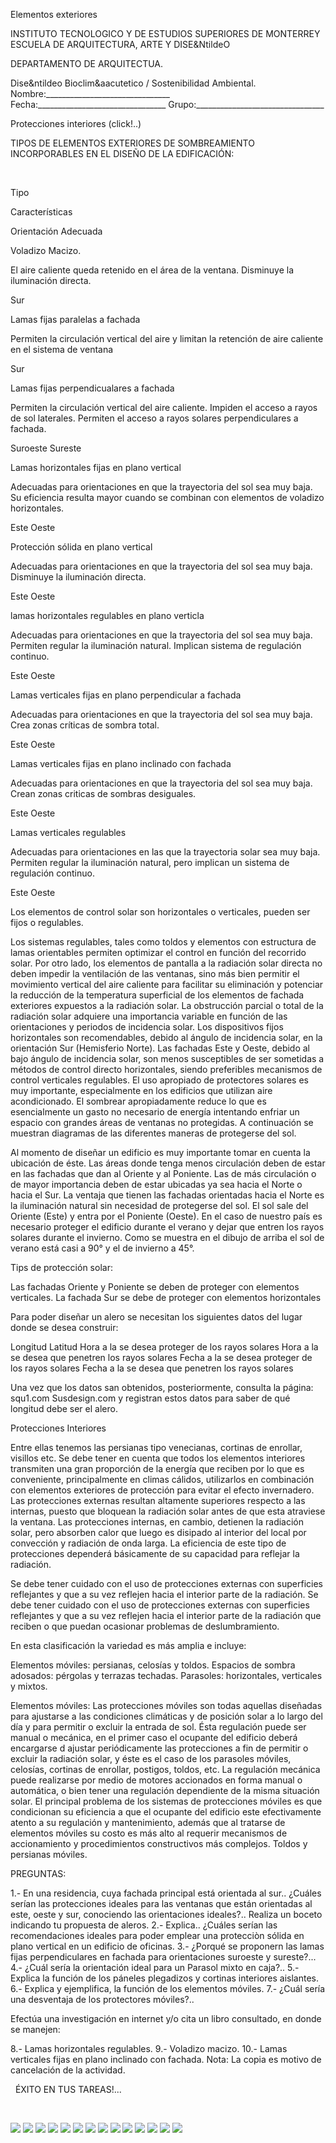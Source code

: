 

Elementos exteriores 

INSTITUTO TECNOLOGICO Y DE ESTUDIOS SUPERIORES DE MONTERREY 
ESCUELA DE ARQUITECTURA, ARTE Y DISE&NtildeO 

DEPARTAMENTO DE ARQUITECTUA.

Dise&ntildeo Bioclim&aacutetico / Sostenibilidad Ambiental.
Nombre:_______________________________ 
Fecha:________________________________ 
Grupo:________________________________ 


Protecciones interiores (click!..) 


TIPOS DE ELEMENTOS EXTERIORES DE SOMBREAMIENTO INCORPORABLES EN EL DISEÑO DE LA EDIFICACIÓN: 




   

Tipo

Características

Orientación Adecuada





Voladizo Macizo.



El aire caliente queda retenido en el área de la ventana.
Disminuye la iluminación directa.


Sur






Lamas fijas paralelas a fachada



 Permiten la circulación vertical del aire y limitan la retención de aire caliente en el sistema de ventana



Sur





Lamas fijas perpendicualares a fachada



Permiten la circulación vertical del aire caliente. 
Impiden el acceso a rayos de sol laterales. 
Permiten el acceso a rayos solares perpendiculares a fachada.


Suroeste 
Sureste 





Lamas horizontales fijas en plano vertical



Adecuadas para orientaciones en que la trayectoria del sol sea muy baja.
Su eficiencia resulta mayor cuando se combinan con elementos de voladizo horizontales.



Este 
Oeste





Protección sólida en plano vertical



Adecuadas para orientaciones en que la trayectoria del sol sea muy baja.
Disminuye la iluminación directa.


Este 
Oeste





lamas horizontales regulables en plano verticla



Adecuadas para orientaciones en que la trayectoria del sol sea muy baja. 
Permiten regular la iluminación natural. 
Implican sistema de regulación continuo.



Este 
Oeste





Lamas verticales fijas en plano perpendicular a fachada



Adecuadas para orientaciones en que la trayectoria del sol sea muy baja.
Crea zonas críticas de sombra total.


Este 
Oeste





Lamas verticales fijas en plano inclinado con fachada



Adecuadas para orientaciones en que la trayectoria del sol sea muy baja.
Crean zonas criticas de sombras desiguales. 



Este 
Oeste





Lamas verticales regulables



Adecuadas para orientaciones en las que la trayectoria solar sea muy baja. 
Permiten regular la iluminación natural, pero implican un sistema de regulación continuo. 


Este 
Oeste


 


Los elementos de control solar son horizontales o verticales, pueden ser fijos o regulables. 

Los sistemas regulables, tales como toldos y elementos con estructura de lamas orientables permiten optimizar el control en función del recorrido solar. 
Por otro lado, los elementos de pantalla a la radiación solar directa no deben impedir la ventilación de las ventanas, sino más bien permitir el movimiento vertical del aire caliente para facilitar su eliminación y potenciar la reducción de la temperatura superficial de los elementos de fachada exteriores expuestos a la radiación solar. 
La obstrucción parcial o total de la radiación solar adquiere una importancia variable en función de las orientaciones y periodos de incidencia solar. Los dispositivos fijos horizontales son recomendables, debido al ángulo de incidencia solar, en la orientación Sur (Hemisferio Norte). Las fachadas Este y Oeste, debido al bajo ángulo de incidencia solar, son menos susceptibles de ser sometidas a métodos de control directo horizontales, siendo preferibles mecanismos de control verticales regulables. 
El uso apropiado de protectores solares es muy importante, especialmente en los edificios que utilizan aire acondicionado. El sombrear apropiadamente reduce lo que es esencialmente un gasto no necesario de energía intentando enfriar un espacio con grandes áreas de ventanas no protegidas. A continuación se muestran diagramas de las diferentes maneras de protegerse del sol.

Al momento de diseñar un edificio es muy importante tomar en cuenta la ubicación de éste. Las áreas donde tenga menos circulación deben de estar en las fachadas que dan al Oriente y al Poniente. Las de más circulación o de mayor importancia deben de estar ubicadas ya sea hacia el Norte o hacia el Sur. 
La ventaja que tienen las fachadas orientadas hacia el Norte es la iluminación natural sin necesidad de protegerse del sol.
El sol sale del Oriente (Este) y entra por el Poniente (Oeste).
En el caso de nuestro país es necesario proteger el edificio durante el verano y dejar que entren los rayos solares durante el invierno.
 Como se muestra en el dibujo de arriba el sol de verano está casi a 90° y el de invierno a 45°.


Tips de protección solar:

Las fachadas Oriente y Poniente se deben de proteger con elementos verticales.
La fachada Sur se debe de proteger con elementos horizontales 

Para poder diseñar un alero se necesitan los siguientes datos del lugar donde se desea construir:

Longitud 
Latitud
Hora a la se desea proteger de los rayos solares
Hora a la se desea que penetren los rayos solares
Fecha a la se desea proteger de los rayos solares
Fecha a la se desea que penetren los rayos solares 


Una vez que los datos san obtenidos, posteriormente, consulta la página: 
squ1.com
Susdesign.com
y registran estos datos para saber de qué longitud debe ser el alero. 


 Protecciones Interiores   

Entre ellas tenemos las persianas tipo venecianas, cortinas de enrollar, visillos etc. Se debe tener en cuenta que todos los elementos interiores transmiten una gran proporción de la energía que reciben por lo que es conveniente, principalmente en climas cálidos, utilizarlos en combinación con elementos exteriores de protección para evitar el efecto invernadero. 
Las protecciones externas resultan altamente superiores respecto a las internas, puesto que bloquean la radiación solar antes de que esta atraviese la ventana. Las protecciones internas, en cambio, detienen la radiación solar, pero absorben calor que luego es disipado al interior del local por convección y radiación de onda larga. La eficiencia de este tipo de protecciones dependerá básicamente de su capacidad para reflejar la radiación. 


Se debe tener cuidado con el uso de protecciones externas con superficies reflejantes y que a su vez reflejen hacia el interior parte de la radiación.
Se debe tener cuidado con el uso de protecciones externas con superficies reflejantes y que a su vez reflejen hacia el interior parte de la radiación que reciben o que puedan ocasionar problemas de deslumbramiento. 

En esta clasificación la variedad es más amplia e incluye: 

Elementos móviles: persianas, celosías y toldos. 
Espacios de sombra adosados: pérgolas y terrazas techadas.
 Parasoles: horizontales, verticales y mixtos.
 

Elementos móviles: 
Las protecciones móviles son todas aquellas diseñadas para ajustarse a las condiciones climáticas y de posición solar a lo largo del día y para permitir o excluir la entrada de sol. 
Ésta regulación puede ser manual o mecánica, en el primer caso el ocupante del edificio deberá encargarse d ajustar periódicamente las protecciones a fin de permitir o excluir la radiación solar, y éste es el caso de los parasoles móviles, celosías, cortinas de enrollar, postigos, toldos, etc.
La regulación mecánica puede realizarse por medio de motores accionados en forma manual o automática, o bien tener una regulación dependiente de la misma situación solar. 
El principal problema de los sistemas de protecciones móviles es que condicionan su eficiencia a que el ocupante del edificio este efectivamente atento a su regulación y mantenimiento, además que al tratarse de elementos móviles su costo es más alto al requerir mecanismos de accionamiento y procedimientos constructivos más complejos. 
 Toldos y persianas móviles.

PREGUNTAS: 

1.- En una residencia, cuya fachada principal está orientada al sur.. 
¿Cuáles serían las protecciones ideales para las ventanas que están orientadas al este, oeste y sur, conociendo las orientaciones ideales?..
Realiza un boceto indicando tu propuesta de aleros.
2.- Explica.. ¿Cuáles serían las recomendaciones ideales para poder emplear una protecciòn sólida en plano vertical en un edificio de oficinas. 
3.- ¿Porqué se proponern las lamas fijas perpendiculares en fachada para orientaciones suroeste y sureste?... 
4.- ¿Cuál sería la orientación ideal para un Parasol mixto en caja?..
5.- Explica la función de los páneles plegadizos y cortinas interiores aislantes.
6.- Explica y ejemplifica, la función de los elementos móviles.
7.- ¿Cuál sería una desventaja de los protectores móviles?..

Efectúa una investigación en internet y/o cita un libro consultado, en donde se manejen: 

8.- Lamas horizontales regulables. 
9.- Voladizo macizo.
10.- Lamas verticales fijas en plano inclinado con fachada. 
 Nota: La copia es motivo de cancelación de la actividad. 


 
ÉXITO EN TUS TAREAS!...


 





![](./content/4/M4.46/Protec.10.jpg)
![](./content/4/M4.46/Protec.11.jpg)
![](./content/4/M4.46/Protec.13.jpg)
![](./content/4/M4.46/Protec.14.jpg)
![](./content/4/M4.46/Protec.15.jpg)
![](./content/4/M4.46/Protec.16.jpg)
![](./content/4/M4.46/Protec.20.jpg)
![](./content/4/M4.46/Protec.21.jpg)
![](./content/4/M4.46/Protec.22.jpg)
![](./content/4/M4.46/Hotel_Hiberus._E._Torres..jpg)
![](./content/4/M4.46/Protec.29.jpg)
![](./content/4/M4.46/arrw08_22a.gif)
![](./content/4/M4.46/Protec.23.jpg)
![](./content/4/M4.46/Protec.24.jpg)
